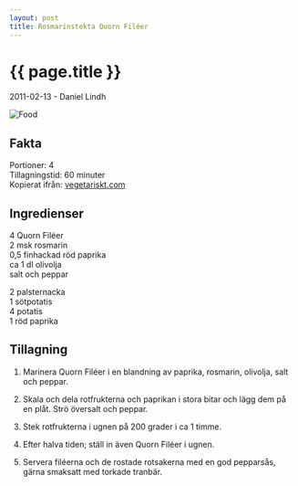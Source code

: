 ```yaml
---
layout: post
title: Rosmarinstekta Quorn Filéer
---
```


{{ page.title }}
================

<p class="meta">2011-02-13 - Daniel Lindh</p>

![Food](http://www.vegetariskt.com/sendbinary_visabild.asp?path=recept_bilder/big_2201.jpg&width=450)

Fakta
-----
Portioner: 4  
Tillagningstid: 60 minuter  
Kopierat ifrån: [vegetariskt.com](http://www.vegetariskt.com/visarecept.asp?ReceptID=2201)  

Ingredienser
------------
4 Quorn Filéer  
2 msk rosmarin  
0,5 finhackad röd paprika  
ca 1 dl olivolja  
salt och peppar  

2 palsternacka  
1 sötpotatis  
4 potatis  
1 röd paprika  

Tillagning
----------
1. Marinera Quorn Filéer i en blandning av paprika, rosmarin, olivolja, salt och peppar.

2. Skala och dela rotfrukterna och paprikan i stora bitar och lägg dem på en plåt. Strö översalt och peppar.

3. Stek rotfrukterna i ugnen på 200 grader i ca 1 timme.

4. Efter halva tiden; ställ in även Quorn Filéer i ugnen.

5. Servera filéerna och de rostade rotsakerna med en god pepparsås, gärna smaksatt med torkade tranbär.
